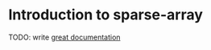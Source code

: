 # Introduction to sparse-array

TODO: write [great documentation](http://jacobian.org/writing/what-to-write/)

